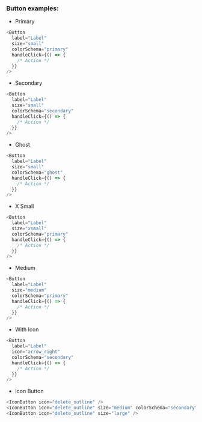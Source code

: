 <h3> Button examples: </h3>

- Primary

```js
<Button
  label="Label"
  size="small"
  colorSchema="primary"
  handleClick={() => {
    /* Action */
  }}
/>
```

- Secondary

```js
<Button
  label="Label"
  size="small"
  colorSchema="secondary"
  handleClick={() => {
    /* Action */
  }}
/>
```

- Ghost

```js
<Button
  label="Label"
  size="small"
  colorSchema="ghost"
  handleClick={() => {
    /* Action */
  }}
/>
```

- X Small

```js
<Button
  label="Label"
  size="xsmall"
  colorSchema="primary"
  handleClick={() => {
    /* Action */
  }}
/>
```

- Medium

```js
<Button
  label="Label"
  size="medium"
  colorSchema="primary"
  handleClick={() => {
    /* Action */
  }}
/>
```

- With Icon

```js
<Button
  label="Label"
  icon="arrow_right"
  colorSchema="secondary"
  handleClick={() => {
    /* Action */
  }}
/>
```

- Icon Button

```js
<IconButton icon="delete_outline" />
<IconButton icon="delete_outline" size="medium" colorSchema="secondary" />
<IconButton icon="delete_outline" size="large" />
```
